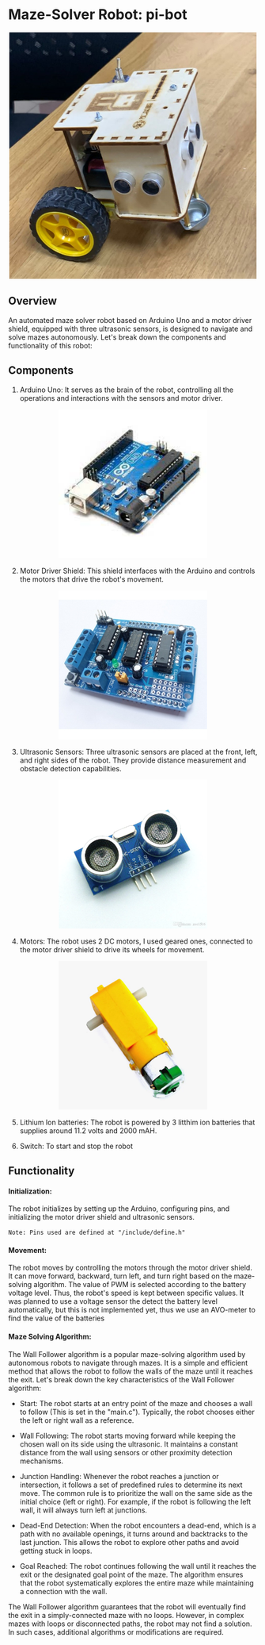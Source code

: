# Maze-Solver Robot: pi-bot

<div align = "center">
<img src="images/robot.jpg" alt="Robot's Image" width="500">
</div>

## Overview

An automated maze solver robot based on Arduino Uno and a motor driver shield, equipped with three ultrasonic sensors, is designed to navigate and solve mazes autonomously. Let's break down the components and functionality of this robot:

## Components

1. Arduino Uno:
   It serves as the brain of the robot, controlling all the operations and interactions with the sensors and motor driver.

<div align = "center">
<img src="images/arduino.jpg" alt="Arduino's Image" width="300">
</div>

2. Motor Driver Shield:
   This shield interfaces with the Arduino and controls the motors that drive the robot's movement.

<div align = "center">
<img src="images/motor_shield.jpg" alt="Motor Shield Image" width="300">
</div>

3. Ultrasonic Sensors:
   Three ultrasonic sensors are placed at the front, left, and right sides of the robot. They provide distance measurement and obstacle detection capabilities.

<div align = "center">
<img src="images/ultrasonic.jpg" alt="Ultrasonic's Image" width="300">
</div>

4. Motors:
   The robot uses 2 DC motors, I used geared ones, connected to the motor driver shield to drive its wheels for movement.

<div align = "center">
<img src="images/dc_motor.jpg" alt="Motor's Image" width="300">
</div>

5. Lithium Ion batteries:
   The robot is powered by 3 litthim ion batteries that supplies around 11.2 volts and 2000 mAH.

6. Switch:
   To start and stop the robot

## Functionality

#### Initialization:

The robot initializes by setting up the Arduino, configuring pins, and initializing the motor driver shield and ultrasonic sensors.

    Note: Pins used are defined at "/include/define.h"

#### Movement:

The robot moves by controlling the motors through the motor driver shield. It can move forward, backward, turn left, and turn right based on the maze-solving algorithm.
The value of PWM is selected according to the battery voltage level. Thus, the robot's speed is kept between specific values. It was planned to use a voltage sensor the detect the battery level automatically, but this is not implemented yet, thus we use an AVO-meter to find the value of the batteries

#### Maze Solving Algorithm:

The Wall Follower algorithm is a popular maze-solving algorithm used by autonomous robots to navigate through mazes. It is a simple and efficient method that allows the robot to follow the walls of the maze until it reaches the exit. Let's break down the key characteristics of the Wall Follower algorithm:

- Start: The robot starts at an entry point of the maze and chooses a wall to follow (This is set in the "main.c"). Typically, the robot chooses either the left or right wall as a reference.

- Wall Following: The robot starts moving forward while keeping the chosen wall on its side using the ultrasonic. It maintains a constant distance from the wall using sensors or other proximity detection mechanisms.

- Junction Handling: Whenever the robot reaches a junction or intersection, it follows a set of predefined rules to determine its next move. The common rule is to prioritize the wall on the same side as the initial choice (left or right). For example, if the robot is following the left wall, it will always turn left at junctions.

- Dead-End Detection: When the robot encounters a dead-end, which is a path with no available openings, it turns around and backtracks to the last junction. This allows the robot to explore other paths and avoid getting stuck in loops.

- Goal Reached: The robot continues following the wall until it reaches the exit or the designated goal point of the maze. The algorithm ensures that the robot systematically explores the entire maze while maintaining a connection with the wall.

The Wall Follower algorithm guarantees that the robot will eventually find the exit in a simply-connected maze with no loops. However, in complex mazes with loops or disconnected paths, the robot may not find a solution. In such cases, additional algorithms or modifications are required.
